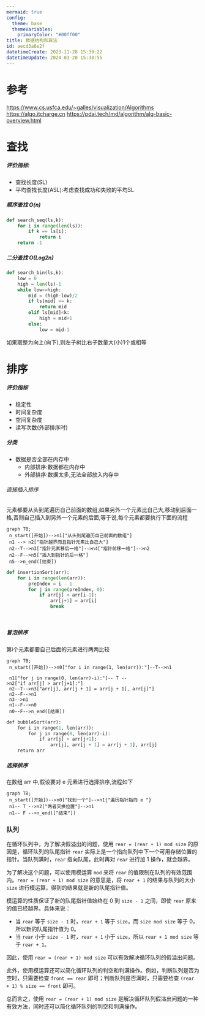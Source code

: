 ```yaml
---
mermaid: true
config:
  theme: base
  themeVariables:
    primaryColor: "#00ff00"
title: 数据结构和算法
id: aecd3a8e2f
datetimeCreate: 2023-11-28 15:39:22
datetimeUpdate: 2024-03-20 15:38:55
---
```

# 参考
https://www.cs.usfca.edu/~galles/visualization/Algorithms
https://algo.itcharge.cn
https://pdai.tech/md/algorithm/alg-basic-overview.html
# 查找 
##### 评价指标:
- 查找长度(SL)
- 平均查找长度(ASL):考虑查找成功和失败的平均SL

##### 顺序查找 O(n)
```python
def search_seq(ls,k):
	for i in range(len(ls)):
		if k == ls[i]:
			return i
	return -1
```

##### 二分查找 O(Log2n)
```python
def search_bin(ls,k):
	low = 0
	high = len(ls)-1
	while low<=high:
		mid = (high-low)/2
		if ls[mid] == k:
			return mid
		elif ls[mid]<k:
			high = mid+1
		else:
			low = mid-1
```
如果取整为向上(向下),则左子树比右子数量大(小)1个或相等
# 排序
##### 评价指标
- 稳定性
- 时间复杂度
- 空间复杂度
- 读写次数(外部排序时)
##### 分类
- 数据是否全部在内存中
	- 内部排序:数据都在内存中
	- 外部排序:数据太多,无法全部放入内存中

###### 直接插入排序
元素都要从头到尾遍历自己前面的数组,如果另外一个元素比自己大,移动到后面一格,否则自己插入到另外一个元素的后面,等于说,每个元素都要执行下面的流程
```mermaid 
graph TB;
 n_start([开始])-->n1["从头到尾遍历自己前面的数组"]
 n1 --> n2["指针越界而且指针元素比自己大"]
 n2--T-->n3["指针元素移后一格"]-->n4["指针前移一格"]-->n2
 n2--F-->n5["插入到指针的后一格"]
 n5-->n_end([结束])
```

```python
def insertionSort(arr):
	for i in range(len(arr)):
		preIndex = i - 1
		for j in range(preIndex, 0):
			if arr[j] < arr[i-1]:
				arr[j+1] = arr[i]
				break
				
	
```

##### 冒泡排序
第i个元素都要自己后面的元素进行两两比较
```mermaid 
graph TB;
 n_start([开始])-->n0["for i in range(1, len(arr)):"]--T-->n1
 
 n1["for j in range(0, len(arr)-i):"]-- T -->n2["if arr[j] > arr[j+1]:"]
 n2--T-->n3["arr[j], arr[j + 1] = arr[j + 1], arr[j]"]
 n2--F-->n1
 n3-->n1
 n1--F-->n0
 n0--F-->n_end([结束])
```
```python
def bubbleSort(arr):  
    for i in range(1, len(arr)):  
        for j in range(0, len(arr)-i):  
            if arr[j] > arr[j+1]:  
                arr[j], arr[j + 1] = arr[j + 1], arr[j]  
    return arr
```

##### 选择排序
在数组 arr 中,假设要对 e 元素进行选择排序,流程如下
```mermaid 
graph TB;
 n_start([开始])-->n0["找到一个"]-->n1{"遍历指针指向 e "}
 n1-- T -->n2["两者交换位置"]-->n1
 n1-- F -->n_end(["结束"])
```


### 队列

在循环队列中，为了解决假溢出的问题，使用 `rear = (rear + 1) mod size` 的原因是，循环队列的队尾指针 `rear` 实际上是一个指向队列中下一个可用存储位置的指针。当队列满时，`rear` 指向队尾，此时再对 `rear` 进行加 1 操作，就会越界。

为了解决这个问题，可以使用模运算 `mod` 来将 `rear` 的值限制在队列的有效范围内。`rear = (rear + 1) mod size` 的意思是，将 `rear + 1` 的结果与队列的大小 `size` 进行模运算，得到的结果就是新的队尾指针值。

模运算的性质保证了新的队尾指针值始终在 0 到 `size - 1` 之间，即使 `rear` 原来的值已经越界。具体来说：

- 当 `rear` 等于 `size - 1` 时，`rear + 1` 等于 `size`，而 `size mod size` 等于 0，所以新的队尾指针值为 0。
- 当 `rear` 小于 `size - 1` 时，`rear + 1` 小于 `size`，所以 `rear + 1 mod size` 等于 `rear + 1`。

因此，使用 `rear = (rear + 1) mod size` 可以有效解决循环队列的假溢出问题。

此外，使用模运算还可以简化循环队列的判空和判满操作。例如，判断队列是否为空时，只需要检查 `front == rear` 即可；判断队列是否满时，只需要检查 `(rear + 1) % size == front` 即可。

总而言之，使用 `rear = (rear + 1) mod size` 是解决循环队列假溢出问题的一种有效方法，同时还可以简化循环队列的判空和判满操作。
